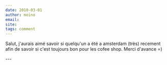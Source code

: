 ```yaml
---
date: 2010-03-01
author: moino
email: 
site: 
tags: comment
---
```


<p>Salut, j'aurais aimé savoir si quelqu'un a été a amsterdam (très) recement afin de savoir si c'est toujours bon pour les cofee shop. Merci d'avance =)</p>
---